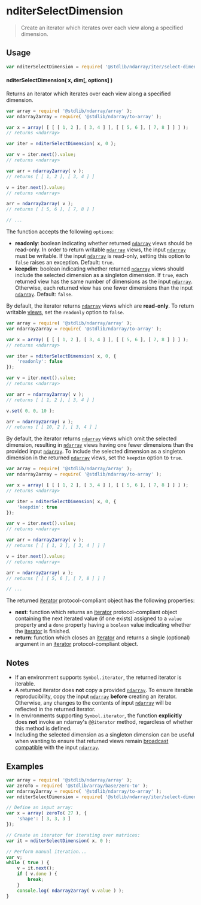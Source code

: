 <!--

@license Apache-2.0

Copyright (c) 2024 The Stdlib Authors.

Licensed under the Apache License, Version 2.0 (the "License");
you may not use this file except in compliance with the License.
You may obtain a copy of the License at

   http://www.apache.org/licenses/LICENSE-2.0

Unless required by applicable law or agreed to in writing, software
distributed under the License is distributed on an "AS IS" BASIS,
WITHOUT WARRANTIES OR CONDITIONS OF ANY KIND, either express or implied.
See the License for the specific language governing permissions and
limitations under the License.

-->

# nditerSelectDimension

> Create an iterator which iterates over each view along a specified dimension.

<!-- Section to include introductory text. Make sure to keep an empty line after the intro `section` element and another before the `/section` close. -->

<section class="intro">

</section>

<!-- /.intro -->

<!-- Package usage documentation. -->

<section class="usage">

## Usage

```javascript
var nditerSelectDimension = require( '@stdlib/ndarray/iter/select-dimension' );
```

#### nditerSelectDimension( x, dim\[, options] )

Returns an iterator which iterates over each view along a specified dimension.

```javascript
var array = require( '@stdlib/ndarray/array' );
var ndarray2array = require( '@stdlib/ndarray/to-array' );

var x = array( [ [ [ 1, 2 ], [ 3, 4 ] ], [ [ 5, 6 ], [ 7, 8 ] ] ] );
// returns <ndarray>

var iter = nditerSelectDimension( x, 0 );

var v = iter.next().value;
// returns <ndarray>

var arr = ndarray2array( v );
// returns [ [ 1, 2 ], [ 3, 4 ] ]

v = iter.next().value;
// returns <ndarray>

arr = ndarray2array( v );
// returns [ [ 5, 6 ], [ 7, 8 ] ]

// ...
```

The function accepts the following `options`:

-   **readonly**: boolean indicating whether returned [`ndarray`][@stdlib/ndarray/ctor] views should be read-only. In order to return writable [`ndarray`][@stdlib/ndarray/ctor] views, the input [`ndarray`][@stdlib/ndarray/ctor] must be writable. If the input [`ndarray`][@stdlib/ndarray/ctor] is read-only, setting this option to `false` raises an exception. Default: `true`.
-   **keepdim**: boolean indicating whether returned [`ndarray`][@stdlib/ndarray/ctor] views should include the selected dimension as a singleton dimension. If `true`, each returned view has the same number of dimensions as the input [`ndarray`][@stdlib/ndarray/ctor]. Otherwise, each returned view has one fewer dimensions than the input [`ndarray`][@stdlib/ndarray/ctor]. Default: `false`.

By default, the iterator returns [`ndarray`][@stdlib/ndarray/ctor] views which are **read-only**. To return writable [views][@stdlib/ndarray/slice], set the `readonly` option to `false`.

```javascript
var array = require( '@stdlib/ndarray/array' );
var ndarray2array = require( '@stdlib/ndarray/to-array' );

var x = array( [ [ [ 1, 2 ], [ 3, 4 ] ], [ [ 5, 6 ], [ 7, 8 ] ] ] );
// returns <ndarray>

var iter = nditerSelectDimension( x, 0, {
    'readonly': false
});

var v = iter.next().value;
// returns <ndarray>

var arr = ndarray2array( v );
// returns [ [ 1, 2 ], [ 3, 4 ] ]

v.set( 0, 0, 10 );

arr = ndarray2array( v );
// returns [ [ 10, 2 ], [ 3, 4 ] ]
```

By default, the iterator returns [`ndarray`][@stdlib/ndarray/ctor] views which omit the selected dimension, resulting in [`ndarray`][@stdlib/ndarray/ctor] views having one fewer dimensions than the provided input [`ndarray`][@stdlib/ndarray/ctor]. To include the selected dimension as a singleton dimension in the returned [`ndarray`][@stdlib/ndarray/ctor] views, set the `keepdim` option to `true`.

```javascript
var array = require( '@stdlib/ndarray/array' );
var ndarray2array = require( '@stdlib/ndarray/to-array' );

var x = array( [ [ [ 1, 2 ], [ 3, 4 ] ], [ [ 5, 6 ], [ 7, 8 ] ] ] );
// returns <ndarray>

var iter = nditerSelectDimension( x, 0, {
    'keepdim': true
});

var v = iter.next().value;
// returns <ndarray>

var arr = ndarray2array( v );
// returns [ [ [ 1, 2 ], [ 3, 4 ] ] ]

v = iter.next().value;
// returns <ndarray>

arr = ndarray2array( v );
// returns [ [ [ 5, 6 ], [ 7, 8 ] ] ]

// ...
```

The returned [iterator][mdn-iterator-protocol] protocol-compliant object has the following properties:

-   **next**: function which returns an [iterator][mdn-iterator-protocol] protocol-compliant object containing the next iterated value (if one exists) assigned to a `value` property and a `done` property having a `boolean` value indicating whether the [iterator][mdn-iterator-protocol] is finished.
-   **return**: function which closes an [iterator][mdn-iterator-protocol] and returns a single (optional) argument in an [iterator][mdn-iterator-protocol] protocol-compliant object.

</section>

<!-- /.usage -->

<!-- Package usage notes. Make sure to keep an empty line after the `section` element and another before the `/section` close. -->

<section class="notes">

## Notes

-   If an environment supports `Symbol.iterator`, the returned iterator is iterable.
-   A returned iterator does **not** copy a provided [`ndarray`][@stdlib/ndarray/ctor]. To ensure iterable reproducibility, copy the input [`ndarray`][@stdlib/ndarray/ctor] **before** creating an iterator. Otherwise, any changes to the contents of input [`ndarray`][@stdlib/ndarray/ctor] will be reflected in the returned iterator.
-   In environments supporting `Symbol.iterator`, the function **explicitly** does **not** invoke an ndarray's `@@iterator` method, regardless of whether this method is defined.
-   Including the selected dimension as a singleton dimension can be useful when wanting to ensure that returned views remain [broadcast compatible][@stdlib/ndarray/base/broadcast-shapes] with the input [`ndarray`][@stdlib/ndarray/ctor].

</section>

<!-- /.notes -->

<!-- Package usage examples. -->

<section class="examples">

## Examples

<!-- eslint no-undef: "error" -->

```javascript
var array = require( '@stdlib/ndarray/array' );
var zeroTo = require( '@stdlib/array/base/zero-to' );
var ndarray2array = require( '@stdlib/ndarray/to-array' );
var nditerSelectDimension = require( '@stdlib/ndarray/iter/select-dimension' );

// Define an input array:
var x = array( zeroTo( 27 ), {
    'shape': [ 3, 3, 3 ]
});

// Create an iterator for iterating over matrices:
var it = nditerSelectDimension( x, 0 );

// Perform manual iteration...
var v;
while ( true ) {
    v = it.next();
    if ( v.done ) {
        break;
    }
    console.log( ndarray2array( v.value ) );
}
```

</section>

<!-- /.examples -->

<!-- Section to include cited references. If references are included, add a horizontal rule *before* the section. Make sure to keep an empty line after the `section` element and another before the `/section` close. -->

<section class="references">

</section>

<!-- /.references -->

<!-- Section for related `stdlib` packages. Do not manually edit this section, as it is automatically populated. -->

<section class="related">

</section>

<!-- /.related -->

<!-- Section for all links. Make sure to keep an empty line after the `section` element and another before the `/section` close. -->

<section class="links">

[mdn-iterator-protocol]: https://developer.mozilla.org/en-US/docs/Web/JavaScript/Reference/Iteration_protocols#The_iterator_protocol

[@stdlib/ndarray/ctor]: https://github.com/stdlib-js/stdlib/tree/develop/lib/node_modules/%40stdlib/ndarray/ctor

[@stdlib/ndarray/slice]: https://github.com/stdlib-js/stdlib/tree/develop/lib/node_modules/%40stdlib/ndarray/slice

[@stdlib/ndarray/base/broadcast-shapes]: https://github.com/stdlib-js/stdlib/tree/develop/lib/node_modules/%40stdlib/ndarray/base/broadcast-shapes

<!-- <related-links> -->

<!-- </related-links> -->

</section>

<!-- /.links -->
